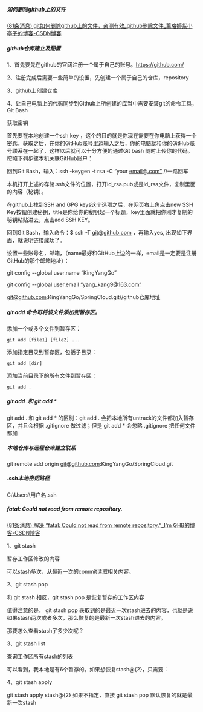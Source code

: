 ##### 如何删除github上的文件

[(81条消息) git如何删除github上的文件，亲测有效_github删除文件_薰珞婷紫小亭子的博客-CSDN博客](https://blog.csdn.net/weixin_41862755/article/details/127810043)

##### **github仓库建立及配置**

1、首先要先在github的官网注册一个属于自己的账号。https://github.com/

2、注册完成后需要一些简单的设置，先创建一个属于自己的仓库，repository

3、github上创建仓库

4、让自己电脑上的代码同步到Github上所创建的库当中需要安装git的命令工具，Git Bash

获取密钥

首先要在本地创建一个ssh key ，这个的目的就是你现在需要在你电脑上获得一个密匙，获取之后，在你的GitHub账号里边输入之后，你的电脑就和你的GitHub账号联系在一起了，这样以后就可以十分方便的通过Git bash 随时上传你的代码。按照下列步骤本机关联GitHub账户：

回到Git Bash，输入：ssh -keygen -t rsa -C “your [email@.com”](mailto:email@.com\”) //一路回车

本机打开上述的存储.ssh文件的位置，打开id_rsa.pub或是id_rsa文件，复制里面的内容（秘钥）。

在github上找到SSH and GPG keys这个选项之后，在网页右上角点击new SSH Key按钮创建秘钥，title是你给你的秘钥起一个标题，key里面就把你刚才复制的秘钥粘贴进去，点击add SSH KEY。

回到Git Bash，输入命令：$ ssh -T git@github.com ，再输入yes, 出现如下界面，就说明链接成功了。

设置一些账号名，邮箱，（name最好和GitHub上边的一样，email是一定要是注册GitHub的那个邮箱地址）：

git config --global user.name “KingYangGo”

git config --global user.email [“yang_kang9@163.com”](mailto:\“yang_kang9@163.com\”)

git@github.com:KingYangGo/SpringCloud.git//github仓库地址

##### **git add** 命令可将该文件添加到暂存区。

添加一个或多个文件到暂存区：

```
git add [file1] [file2] ...
```

添加指定目录到暂存区，包括子目录：

```
git add [dir]
```

添加当前目录下的所有文件到暂存区：

```java
git add .
```

##### git add .和 git add *

git add . 和 git add * 的区别：git add . 会把本地所有untrack的文件都加入暂存区，并且会根据 .gitignore 做过滤；但是 git add * 会忽略 .gitignore 把任何文件都加

##### 本地仓库与远程仓库建立联系

 git remote add origin git@github.com:KingYangGo/SpringCloud.git

##### .ssh本地密钥路径

C:\Users\用户名\.ssh

##### fatal: Could not read from remote repository.

[(81条消息) 解决 “fatal: Could not read from remote repository.“_I'm GHB的博客-CSDN博客](https://blog.csdn.net/weixin_40922744/article/details/107576748)

1、git stash

暂存工作区修改的内容

可以stash多次，从最近一次的commit读取相关内容。 

2、git stash pop

和 git stash 相反，git stash pop 是恢复暂存的工作区内容

值得注意的是， git stash pop 获取到的是最近一次stash进去的内容，也就是说如果stash两次或者多次，那么恢复的是最新一次stash进去的内容。

那要怎么查看stash了多少次呢？

3、git stash list

查询工作区所有stash的列表

可以看到，我本地是有6个暂存的。如果想恢复stash@{2}，只需要：

4、git stash apply

git stash apply stash@{2}
如果不指定，直接 git stash pop 默认恢复的就是最新一次stash